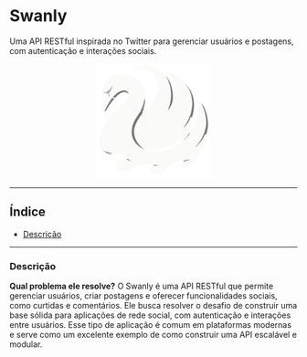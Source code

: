 # **Swanly**
Uma API RESTful inspirada no Twitter para gerenciar usuários e postagens, com autenticação e interações sociais.
<p align="center">
  <img src="./docs/logo.png" alt="Logo do Projeto" width="200px">
</p>

---

## **Índice**

- [Descrição](#descrição)

---

### **Descrição**

**Qual problema ele resolve?** O Swanly é uma API RESTful que permite gerenciar usuários, criar postagens e oferecer funcionalidades sociais, como curtidas e comentários. Ele busca resolver o desafio de construir uma base sólida para aplicações de rede social, com autenticação e interações entre usuários. Esse tipo de aplicação é comum em plataformas modernas e serve como um excelente exemplo de como construir uma API escalável e modular.